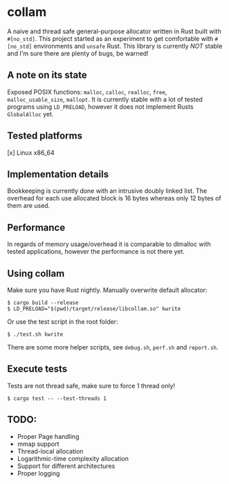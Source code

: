 # collam
A naive and thread safe general-purpose allocator written in Rust built with `#[no_std]`.
This project started as an experiment to get comfortable with `#[no_std]` environments and `unsafe` Rust.
This library is currently *NOT* stable and I'm sure there are plenty of bugs, be warned!

## A note on its state
Exposed POSIX functions: `malloc`, `calloc`, `realloc`, `free`, `malloc_usable_size`, `mallopt`.
It is currently stable with a lot of tested programs using `LD_PRELOAD`, however it does not implement Rusts `GlobalAlloc` yet.

## Tested platforms
[x] Linux x86_64

## Implementation details
Bookkeeping is currently done with an intrusive doubly linked list.
The overhead for each use allocated block is 16 bytes whereas only 12 bytes of them are used.

## Performance
In regards of memory usage/overhead it is comparable to dlmalloc with tested applications,
however the performance is not there yet.

## Using collam
Make sure you have Rust nightly.
Manually overwrite default allocator:
```
$ cargo build --release
$ LD_PRELOAD="$(pwd)/target/release/libcollam.so" kwrite
```
Or use the test script in the root folder:
```
$ ./test.sh kwrite
```
There are some more helper scripts, see `debug.sh`, `perf.sh` and `report.sh`.


## Execute tests
Tests are not thread safe, make sure to force 1 thread only!
```
$ cargo test -- --test-threads 1
```

## TODO:
* Proper Page handling
* mmap support
* Thread-local allocation
* Logarithmic-time complexity allocation
* Support for different architectures
* Proper logging